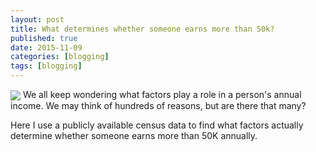 ```yaml
---
layout: post
title: What determines whether someone earns more than 50k?
published: true
date: 2015-11-09
categories: [blogging]
tags: [blogging]
---
```


<img align="center" src="sachinshrestha.github.io/images/census.jpg"/>
We all keep wondering what factors play a role in a person's annual income. We may think of hundreds of reasons, but are there that many?

Here I use a publicly available census data to find what factors actually determine whether someone earns more than 50K annually.

